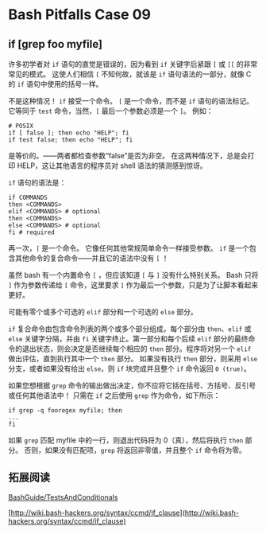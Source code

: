# Bash Pitfalls Case 09
## if [grep foo myfile]

许多初学者对 `if` 语句的直觉是错误的，因为看到 `if` 关键字后紧跟 `[` 或 `[[` 的非常常见的模式。
这使人们相信 `[` 不知何故，就该是 `if` 语句语法的一部分，就像 C 的 `if` 语句中使用的括号一样。

不是这种情况！ `if` 接受一个命令。 `[` 是一个命令，而不是 `if` 语句的语法标记。 它等同于 `test` 命令，当然，`[` 最后一个参数必须是一个 `]`。 例如：

```shell
# POSIX
if [ false ]; then echo "HELP"; fi
if test false; then echo "HELP"; fi
```

是等价的。——两者都检查参数“false”是否为非空。 在这两种情况下，总是会打印 HELP，这让其他语言的程序员对 shell 语法的猜测感到惊讶。

`if` 语句的语法是：

```shell
if COMMANDS
then <COMMANDS>
elif <COMMANDS> # optional
then <COMMANDS>
else <COMMANDS> # optional
fi # required
```

再一次，`[` 是一个命令。 它像任何其他常规简单命令一样接受参数。 `if` 是一个包含其他命令的复合命令——并且它的语法中没有 `[` ！

虽然 bash 有一个内置命令 `[` ，但应该知道 `[` 与 `]` 没有什么特别关系。 Bash 只将 `]` 作为参数传递给 `[` 命令，这里要求 `]` 作为最后一个参数，只是为了让脚本看起来更好。

可能有零个或多个可选的 `elif` 部分和一个可选的 `else` 部分。

`if` 复合命令由包含命令列表的两个或多个部分组成，每个部分由 `then`、`elif` 或 `else` 关键字分隔，并由 `fi` 关键字终止。第一部分和每个后续 `elif` 部分的最终命令的退出状态，则会决定是否继续每个相应的 `then` 部分。程序将对另一个 `elif` 做出评估，直到执行其中一个 `then` 部分。 如果没有执行 `then` 部分，则采用 `else` 分支，或者如果没有给出 `else`，则 `if` 块完成并且整个 `if` 命令返回 `0 (true)`。

如果您想根据 `grep` 命令的输出做出决定，你不应将它括在括号、方括号、反引号或任何其他语法中！ 只需在 `if` 之后使用 `grep` 作为命令，如下所示：

```shell
if grep -q fooregex myfile; then
...
fi
```

如果 `grep` 匹配 myfile 中的一行，则退出代码将为 0（真），然后将执行 `then` 部分。 否则，如果没有匹配项，`grep` 将返回非零值，并且整个 `if` 命令将为零。

## 拓展阅读

[BashGuide/TestsAndConditionals](http://mywiki.wooledge.org/BashGuide/TestsAndConditionals)

[http://wiki.bash-hackers.org/syntax/ccmd/if_clause](http://wiki.bash-hackers.org/syntax/ccmd/if_clause)


